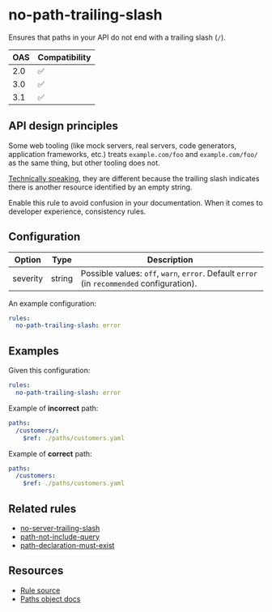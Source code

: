 # no-path-trailing-slash

Ensures that paths in your API do not end with a trailing slash (`/`).

|OAS|Compatibility|
|---|---|
|2.0|✅|
|3.0|✅|
|3.1|✅|

## API design principles

Some web tooling (like mock servers, real servers, code generators, application frameworks, etc.) treats `example.com/foo` and `example.com/foo/` as the same thing, but other tooling does not.

[Technically speaking](https://www.rfc-editor.org/rfc/rfc8820#name-uri-paths), they are different because the trailing slash indicates there is another resource identified by an empty string.

Enable this rule to avoid confusion in your documentation.
When it comes to developer experience, consistency rules.

## Configuration

|Option|Type|Description|
|---|---|---|
|severity|string|Possible values: `off`, `warn`, `error`. Default `error` (in `recommended` configuration). |

An example configuration:

```yaml
rules:
  no-path-trailing-slash: error
```

## Examples

Given this configuration:
```yaml
rules:
  no-path-trailing-slash: error
```


Example of **incorrect** path:

```yaml
paths:
  /customers/:
    $ref: ./paths/customers.yaml
```

Example of **correct** path:

```yaml
paths:
  /customers:
    $ref: ./paths/customers.yaml
```

## Related rules

- [no-server-trailing-slash](./no-server-trailing-slash.md)
- [path-not-include-query](./path-not-include-query.md)
- [path-declaration-must-exist](./path-declaration-must-exist.md)
## Resources

- [Rule source](https://github.com/Redocly/redocly-cli/blob/master/packages/core/src/rules/common/no-path-trailing-slash.ts)
- [Paths object docs](https://redocly.com/docs/openapi-visual-reference/paths/)

